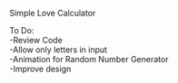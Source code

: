 Simple Love Calculator

To Do:<br>
-Review Code <br>
-Allow only letters in input <br>
-Animation for Random Number Generator <br>
-Improve design 
